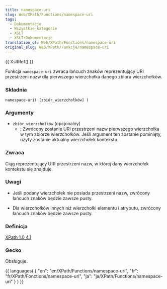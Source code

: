 ```yaml
---
title: namespace-uri
slug: Web/XPath/Functions/namespace-uri
tags:
  - Dokumentacje
  - Wszystkie_kategorie
  - XSLT
  - XSLT:Dokumentacje
translation_of: Web/XPath/Functions/namespace-uri
original_slug: Web/XPath/Funkcje/namespace-uri
---
```

{{ XsltRef() }}

Funkcja `namespace-uri` zwraca łańcuch znaków reprezentujący URI przestrzeni nazw dla pierwszego wierzchołka danego zbioru wierzchołków.

### Składnia

    namespace-uri( [zbiór_wierzchołków] )

### Argumenty

- `zbiór_wierzchołków` (opcjonalny)
  - : Zwrócony zostanie URI przestrzeni nazw pierwszego wierzchołka w tym zbiorze wierzchołków. Jeśli argument ten zostanie pominięty, użyty zostanie aktualny wierzchołek kontekstu.

### Zwraca

Ciąg reprezentujący URI przestrzeni nazw, w której dany wierzchołek kontekstu się znajduje.

### Uwagi

- Jeśli podany wierzchołek nie posiada przestrzeni nazw, zwrócony łańcuch znaków będzie zawsze pusty.

- Dla wierzchołków innych niż wierzchołki elementu i atrybutu, zwrócony łańcuch znaków będzie zawsze pusty.

### Definicja

[XPath 1.0 4.1](http://www.w3.org/TR/xpath#function-local-name)

### Gecko

Obsługuje.

{{ languages( { "en": "en/XPath/Functions/namespace-uri", "fr": "fr/XPath/Fonctions/namespace-uri", "ja": "ja/XPath/Functions/namespace-uri" } ) }}
